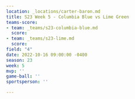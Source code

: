 ```yaml
---
location: _locations/carter-baron.md
title: S23 Week 5 - Columbia Blue vs Lime Green
teams-score:
- team: _teams/s23-columbia-blue.md
  score: 
- team: _teams/s23-lime.md
  score: 
field: "4"
date: 2022-10-16 09:00:00 -0400
season: 23
week: 5
mvp: ''
game-ball: ''
sportsperson: ''

---
```

